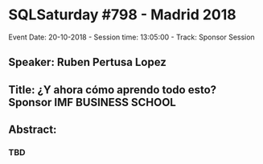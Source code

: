# SQLSaturday #798 - Madrid 2018
Event Date: 20-10-2018 - Session time: 13:05:00 - Track: Sponsor Session
## Speaker: Ruben Pertusa Lopez
## Title: ¿Y ahora cómo aprendo todo esto? Sponsor IMF BUSINESS SCHOOL
## Abstract:
### TBD
